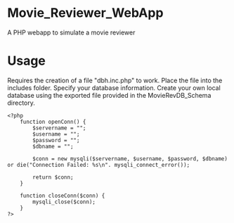 # Movie_Reviewer_WebApp
 A PHP webapp to simulate a movie reviewer

# Usage
Requires the creation of a file "dbh.inc.php" to work.
Place the file into the includes folder. Specify your database information.
Create your own local database using the exported file provided in the MovieRevDB_Schema directory.

```
<?php
	function openConn() {
		$servername = "";
		$username = "";
		$password = "";
		$dbname = "";

		$conn = new mysqli($servername, $username, $password, $dbname) or die("Connection Failed: %s\n". mysqli_connect_error());

		return $conn;
	}

	function closeConn($conn) {
		mysqli_close($conn);
	}
?>
```
